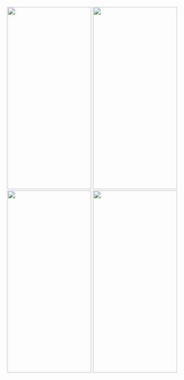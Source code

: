 

<p float="left">
<img src="https://user-images.githubusercontent.com/73706013/138708138-220e9623-4d2c-4a81-8e9f-5557cbba50c5.png" width="195" height="422">
<img src="https://user-images.githubusercontent.com/73706013/138708177-a2ebe6df-e0d5-4cd1-a9ab-ecbb89385b9e.png" width="195" height="422">
<img src="https://user-images.githubusercontent.com/73706013/138708337-93067bb7-7032-41de-b1d8-e93f11f13465.png" width="195" height="422">
<img src="https://user-images.githubusercontent.com/73706013/138708353-062e031b-c3a2-4d02-8766-0c04eae6716c.png" width="195" height="422">
</p>


